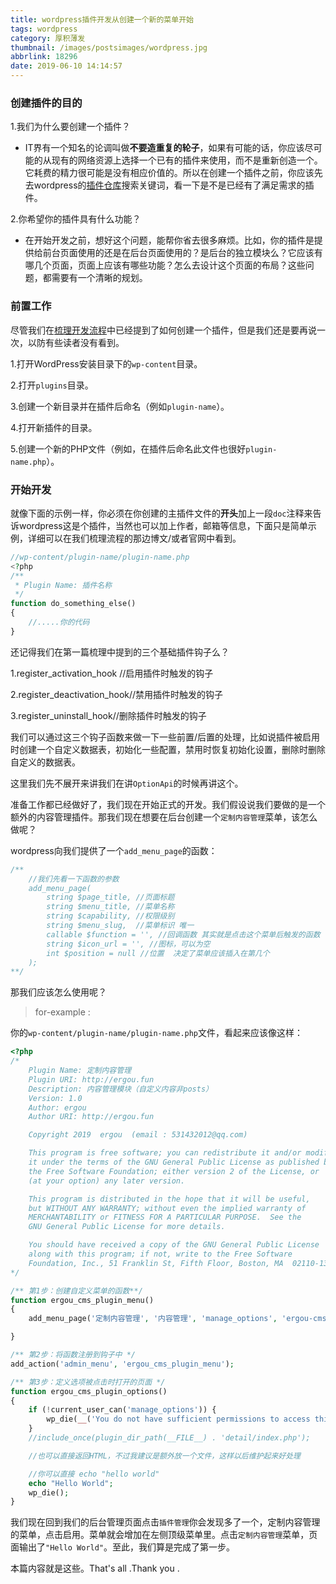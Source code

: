 ```yaml
---
title: wordpress插件开发从创建一个新的菜单开始
tags: wordpress
category: 厚积薄发
thumbnail: /images/postsimages/wordpress.jpg
abbrlink: 18296
date: 2019-06-10 14:14:57
---
```


### 创建插件的目的

1.我们为什么要创建一个插件？
* IT界有一个知名的论调叫做**不要造重复的轮子**，如果有可能的话，你应该尽可能的从现有的网络资源上选择一个已有的插件来使用，而不是重新创造一个。它耗费的精力很可能是没有相应价值的。所以在创建一个插件之前，你应该先去wordpress的[插件仓库](https://wordpress.org/plugins/)搜索关键词，看一下是不是已经有了满足需求的插件。

2.你希望你的插件具有什么功能？
* 在开始开发之前，想好这个问题，能帮你省去很多麻烦。比如，你的插件是提供给前台页面使用的还是在后台页面使用的？是后台的独立模块么？它应该有哪几个页面，页面上应该有哪些功能？怎么去设计这个页面的布局？这些问题，都需要有一个清晰的规划。

### 前置工作

尽管我们在[梳理开发流程](/posts/5344.html)中已经提到了如何创建一个插件，但是我们还是要再说一次，以防有些读者没有看到。

1.打开WordPress安装目录下的`wp-content`目录。

2.打开`plugins`目录。

3.创建一个新目录并在插件后命名（例如`plugin-name`）。

4.打开新插件的目录。

5.创建一个新的PHP文件（例如，在插件后命名此文件也很好`plugin-name.php`）。

### 开始开发

就像下面的示例一样，你必须在你创建的主插件文件的**开头**加上一段`doc`注释来告诉wordpress这是个插件，当然也可以加上作者，邮箱等信息，下面只是简单示例，详细可以在我们梳理流程的那边博文/或者官网中看到。

```php
//wp-content/plugin-name/plugin-name.php
<?php
/**
 * Plugin Name: 插件名称
 */
function do_something_else()
{
    //.....你的代码
}
```

还记得我们在第一篇梳理中提到的三个基础插件钩子么？

1.register_activation_hook //启用插件时触发的钩子

2.register_deactivation_hook//禁用插件时触发的钩子

3.register_uninstall_hook//删除插件时触发的钩子

我们可以通过这三个钩子函数来做一下一些前置/后置的处理，比如说插件被启用时创建一个自定义数据表，初始化一些配置，禁用时恢复初始化设置，删除时删除自定义的数据表。

这里我们先不展开来讲我们在讲`OptionApi`的时候再讲这个。

准备工作都已经做好了，我们现在开始正式的开发。我们假设说我们要做的是一个额外的内容管理插件。那我们现在想要在后台创建一个`定制内容管理`菜单，该怎么做呢？

wordpress向我们提供了一个`add_menu_page`的函数：

```php
/**
    //我们先看一下函数的参数
    add_menu_page(
        string $page_title, //页面标题
        string $menu_title, //菜单名称
        string $capability, //权限级别
        string $menu_slug,  //菜单标识 唯一
        callable $function = '', //回调函数 其实就是点击这个菜单后触发的函数 我们可以返回一个页面
        string $icon_url = '', //图标，可以为空
        int $position = null //位置  决定了菜单应该插入在第几个
    );
**/
```
那我们应该怎么使用呢？

> for-example :

你的`wp-content/plugin-name/plugin-name.php`文件，看起来应该像这样：
```php
<?php
/*
    Plugin Name: 定制内容管理
    Plugin URI: http://ergou.fun
    Description: 内容管理模块（自定义内容非posts）
    Version: 1.0
    Author: ergou
    Author URI: http://ergou.fun

    Copyright 2019  ergou  (email : 531432012@qq.com)

    This program is free software; you can redistribute it and/or modify
    it under the terms of the GNU General Public License as published by
    the Free Software Foundation; either version 2 of the License, or
    (at your option) any later version.

    This program is distributed in the hope that it will be useful,
    but WITHOUT ANY WARRANTY; without even the implied warranty of
    MERCHANTABILITY or FITNESS FOR A PARTICULAR PURPOSE.  See the
    GNU General Public License for more details.

    You should have received a copy of the GNU General Public License
    along with this program; if not, write to the Free Software
    Foundation, Inc., 51 Franklin St, Fifth Floor, Boston, MA  02110-1301  USA
*/

/** 第1步：创建自定义菜单的函数**/
function ergou_cms_plugin_menu()
{
    add_menu_page('定制内容管理', '内容管理', 'manage_options', 'ergou-cms-manager', 'ergou_cms_plugin_options', '', 7);

}

/** 第2步：将函数注册到钩子中 */
add_action('admin_menu', 'ergou_cms_plugin_menu');

/** 第3步：定义选项被点击时打开的页面 */
function ergou_cms_plugin_options()
{
    if (!current_user_can('manage_options')) {
        wp_die(__('You do not have sufficient permissions to access this page.'));
    }
    //include_once(plugin_dir_path(__FILE__) . 'detail/index.php');

    //也可以直接返回HTML，不过我建议是额外放一个文件，这样以后维护起来好处理

    //你可以直接 echo "hello world"
    echo "Hello World";
    wp_die();
}


```

我们现在回到我们的后台管理页面点击`插件管理`你会发现多了一个，定制内容管理的菜单，点击启用。菜单就会增加在左侧顶级菜单里。点击`定制内容管理`菜单，页面输出了`"Hello World"`。至此，我们算是完成了第一步。

本篇内容就是这些。That's all .Thank you .
